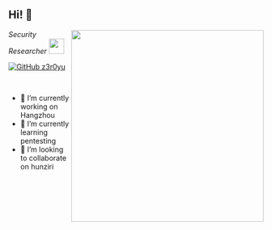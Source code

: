 <h2> Hi! 👋</h2>
<img align='right' src="https://github-readme-stats.vercel.app/api?username=zer0yu&theme=vue&show_icons=true" width="380">
<p><em>Security Researcher <img src="https://media.giphy.com/media/WUlplcMpOCEmTGBtBW/giphy.gif" width="30"> 
</em></p>

[![GitHub z3r0yu](https://img.shields.io/github/followers/zer0yu?label=follow%20github&style=flat-square)](https://github.com/zer0yu)

<br>

- 🔭 I’m currently working on Hangzhou
- 🌱 I’m currently learning pentesting
- 👯 I’m looking to collaborate on hunziri

